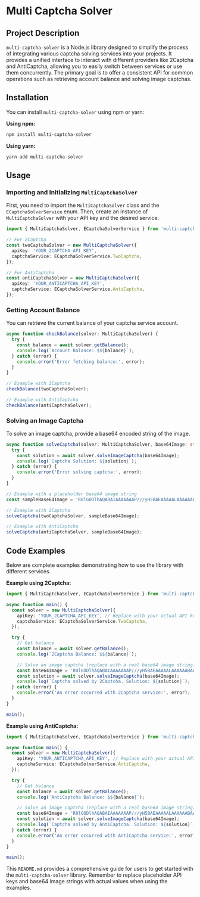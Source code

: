 # Multi Captcha Solver

## Project Description

`multi-captcha-solver` is a Node.js library designed to simplify the process of integrating various captcha solving services into your projects. It provides a unified interface to interact with different providers like 2Captcha and AntiCaptcha, allowing you to easily switch between services or use them concurrently. The primary goal is to offer a consistent API for common operations such as retrieving account balance and solving image captchas.

## Installation

You can install `multi-captcha-solver` using npm or yarn:

**Using npm:**
```bash
npm install multi-captcha-solver
```

**Using yarn:**
```bash
yarn add multi-captcha-solver
```

## Usage

### Importing and Initializing `MultiCaptchaSolver`

First, you need to import the `MultiCaptchaSolver` class and the `ECaptchaSolverService` enum. Then, create an instance of `MultiCaptchaSolver` with your API key and the desired service.

```typescript
import { MultiCaptchaSolver, ECaptchaSolverService } from 'multi-captcha-solver';

// For 2Captcha
const twoCaptchaSolver = new MultiCaptchaSolver({
  apiKey: 'YOUR_2CAPTCHA_API_KEY',
  captchaService: ECaptchaSolverService.TwoCaptcha,
});

// For AntiCaptcha
const antiCaptchaSolver = new MultiCaptchaSolver({
  apiKey: 'YOUR_ANTICAPTCHA_API_KEY',
  captchaService: ECaptchaSolverService.AntiCaptcha,
});
```

### Getting Account Balance

You can retrieve the current balance of your captcha service account.

```typescript
async function checkBalance(solver: MultiCaptchaSolver) {
  try {
    const balance = await solver.getBalance();
    console.log(`Account Balance: $${balance}`);
  } catch (error) {
    console.error('Error fetching balance:', error);
  }
}

// Example with 2Captcha
checkBalance(twoCaptchaSolver);

// Example with AntiCaptcha
checkBalance(antiCaptchaSolver);
```

### Solving an Image Captcha

To solve an image captcha, provide a base64 encoded string of the image.

```typescript
async function solveCaptcha(solver: MultiCaptchaSolver, base64Image: string) {
  try {
    const solution = await solver.solveImageCaptcha(base64Image);
    console.log(`Captcha Solution: ${solution}`);
  } catch (error) {
    console.error('Error solving captcha:', error);
  }
}

// Example with a placeholder base64 image string
const sampleBase64Image = 'R0lGODlhAQABAIAAAAAAAP///yH5BAEAAAAALAAAAAABAAEAAAIBRAA7'; // Replace with your actual base64 image

// Example with 2Captcha
solveCaptcha(twoCaptchaSolver, sampleBase64Image);

// Example with AntiCaptcha
solveCaptcha(antiCaptchaSolver, sampleBase64Image);
```

## Code Examples

Below are complete examples demonstrating how to use the library with different services.

**Example using 2Captcha:**

```typescript
import { MultiCaptchaSolver, ECaptchaSolverService } from 'multi-captcha-solver';

async function main() {
  const solver = new MultiCaptchaSolver({
    apiKey: 'YOUR_2CAPTCHA_API_KEY', // Replace with your actual API key
    captchaService: ECaptchaSolverService.TwoCaptcha,
  });

  try {
    // Get balance
    const balance = await solver.getBalance();
    console.log(`2Captcha Balance: $${balance}`);

    // Solve an image captcha (replace with a real base64 image string)
    const base64Image = 'R0lGODlhAQABAIAAAAAAAP///yH5BAEAAAAALAAAAAABAAEAAAIBRAA7';
    const solution = await solver.solveImageCaptcha(base64Image);
    console.log(`Captcha solved by 2Captcha. Solution: ${solution}`);
  } catch (error) {
    console.error('An error occurred with 2Captcha service:', error);
  }
}

main();
```

**Example using AntiCaptcha:**

```typescript
import { MultiCaptchaSolver, ECaptchaSolverService } from 'multi-captcha-solver';

async function main() {
  const solver = new MultiCaptchaSolver({
    apiKey: 'YOUR_ANTICAPTCHA_API_KEY', // Replace with your actual API key
    captchaService: ECaptchaSolverService.AntiCaptcha,
  });

  try {
    // Get balance
    const balance = await solver.getBalance();
    console.log(`AntiCaptcha Balance: $${balance}`);

    // Solve an image captcha (replace with a real base64 image string)
    const base64Image = 'R0lGODlhAQABAIAAAAAAAP///yH5BAEAAAAALAAAAAABAAEAAAIBRAA7';
    const solution = await solver.solveImageCaptcha(base64Image);
    console.log(`Captcha solved by AntiCaptcha. Solution: ${solution}`);
  } catch (error) {
    console.error('An error occurred with AntiCaptcha service:', error);
  }
}

main();
```
This `README.md` provides a comprehensive guide for users to get started with the `multi-captcha-solver` library. Remember to replace placeholder API keys and base64 image strings with actual values when using the examples.
